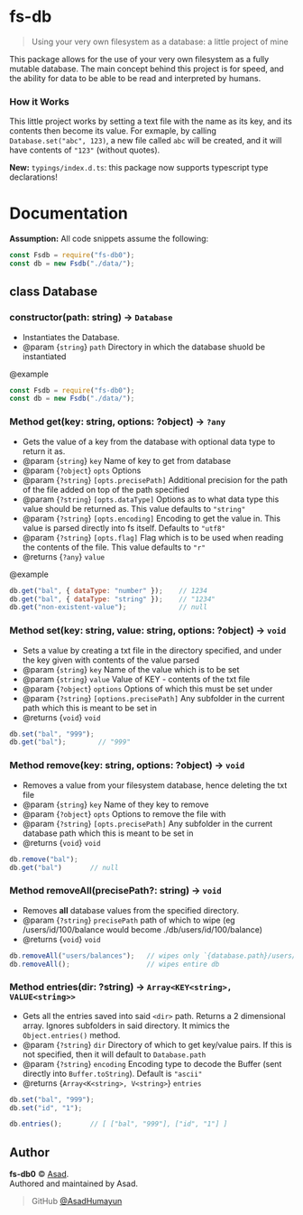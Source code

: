# fs-db
> Using your very own filesystem as a database: a little project of mine

This package allows for the use of your very own filesystem as a fully mutable database. The main concept behind this project is for speed, and the ability for data to be able to be read and interpreted by humans. 

### **How it Works**
This little project works by setting a text file with the name as its key, and its contents then become its value. For exmaple, by calling `Database.set("abc", 123)`, a new file called `abc` will be created, and it will have contents of `"123"` (without quotes).

**New:** `typings/index.d.ts`: this package now supports typescript type declarations!

# **__Documentation__**
**Assumption:**
All code snippets assume the following:
```js
const Fsdb = require("fs-db0");
const db = new Fsdb("./data/");
```

## class Database

### **constructor(path: string)** -> `Database`
   * Instantiates the Database.
   * @param {`string`} `path` Directory in which the database shuold be instantiated

@example
```js
const Fsdb = require("fs-db0");
const db = new Fsdb("./data/");
```

### **Method get(key: string, options: ?object)** -> `?any`
   * Gets the value of a key from the database with optional data type to return it as.
   * @param {`string`} `key` Name of key to get from database
   * @param {`?object`} `opts` Options 
   * @param {`?string`} `[opts.precisePath]` Additional precision for the path of the file added on top of the path specified
   * @param {`?string`} `[opts.dataType]` Options as to what data type this value should be returned as. This value defaults to `"string"`
   * @param {`?string`} `[opts.encoding]` Encoding to get the value in. This value is parsed directly into fs itself. Defaults to `"utf8"`
   * @param {`?string`} `[opts.flag]` Flag which is to be used when reading the contents of the file. This value defaults to `"r"`
   * @returns {`?any`} `value`

@example
```js
db.get("bal", { dataType: "number" });    // 1234
db.get("bal", { dataType: "string" });    // "1234"
db.get("non-existent-value");             // null
```

### **Method set(key: string, value: string, options: ?object)** -> `void`
   * Sets a value by creating a txt file in the directory specified, and under the key given with contents of the value parsed
   * @param {`string`} `key` Name of the value which is to be set
   * @param {`string`} `value` Value of KEY - contents of the txt file
   * @param {`?object`} `options` Options of which this must be set under
   * @param {`?string`} `[options.precisePath]` Any subfolder in the current path which this is meant to be set in
   * @returns {`void`} `void`

```js
db.set("bal", "999");
db.get("bal");        // "999"
```

### **Method remove(key: string, options: ?object)** -> `void`
   * Removes a value from your filesystem database, hence deleting the txt file
   * @param {`string`} `key` Name of they key to remove
   * @param {`?object`} `opts` Options to remove the file with
   * @param {`?string`} `[opts.precisePath]` Any subfolder in the current database path which this is meant to be set in
   * @returns {`void`} `void`

```js
db.remove("bal");
db.get("bal")       // null
```

### **Method removeAll(precisePath?: string)** -> `void`
   * Removes **all** database values from the specified directory.
   * @param {`?string`} `precisePath` path of which to wipe (eg /users/id/100/balance would become ./db/users/id/100/balance)
   * @returns {`void`} `void`

```js
db.removeAll("users/balances");   // wipes only `{database.path}/users/balances`, if exists
db.removeAll();                   // wipes entire db
```

### **Method entries(dir: ?string)** -> `Array<KEY<string>, VALUE<string>>`
   * Gets all the entries saved into said `<dir>` path. Returns a 2 dimensional array. Ignores subfolders in said directory. It mimics the `Object.entries()` method.
   * @param {`?string`} `dir` Directory of which to get key/value pairs. If this is not specified, then it will default to `Database.path`
   * @param {`?string`} `encoding` Encoding type to decode the Buffer (sent directly into `Buffer.toString`). Default is `"ascii"`
   * @returns {`Array<K<string>, V<string>`} `entries`

```js
db.set("bal", "999");
db.set("id", "1");

db.entries();       // [ ["bal", "999"], ["id", "1"] ]
```

## Author

**fs-db0** © [Asad](https://github.com/AsadHumayun).  
Authored and maintained by Asad.

> GitHub [@AsadHumayun](https://github.com/AsadHumayun)